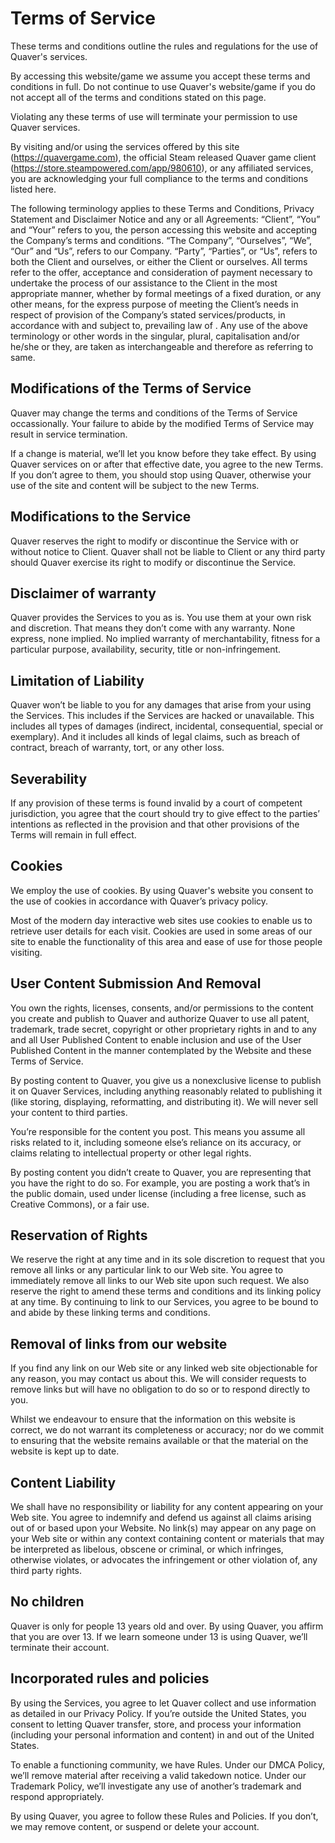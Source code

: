 # Terms of Service

These terms and conditions outline the rules and regulations for the use of Quaver's services.

By accessing this website/game we assume you accept these terms and conditions in full. Do not continue to use Quaver's website/game if you do not accept all of the terms and conditions stated on this page.

Violating any these terms of use will terminate your permission to use Quaver services.

By visiting and/or using the services offered by this site (https://quavergame.com), the official Steam released Quaver game client (https://store.steampowered.com/app/980610), or any affiliated services, you are acknowledging your full compliance to the terms and conditions listed here.

The following terminology applies to these Terms and Conditions, Privacy Statement and Disclaimer Notice and any or all Agreements: “Client”, “You” and “Your” refers to you, the person accessing this website and accepting the Company’s terms and conditions. “The Company”, “Ourselves”, “We”, “Our” and “Us”, refers to our Company. “Party”, “Parties”, or “Us”, refers to both the Client and ourselves, or either the Client or ourselves. All terms refer to the offer, acceptance and consideration of payment necessary to undertake the process of our assistance to the Client in the most appropriate manner, whether by formal meetings of a fixed duration, or any other means, for the express purpose of meeting the Client’s needs in respect of provision of the Company’s stated services/products, in accordance with and subject to, prevailing law of . Any use of the above terminology or other words in the singular, plural, capitalisation and/or he/she or they, are taken as interchangeable and therefore as referring to same.

## Modifications of the Terms of Service

Quaver may change the terms and conditions of the Terms of Service occassionally. Your failure to abide by the modified Terms of Service may result in service termination.

If a change is material, we’ll let you know before they take effect. By using Quaver services on or after that effective date, you agree to the new Terms. If you don’t agree to them, you should stop using Quaver, otherwise your use of the site and content will be subject to the new Terms.

## Modifications to the Service

Quaver reserves the right to modify or discontinue the Service with or without notice to Client. Quaver shall not be liable to Client or any third party should Quaver exercise its right to modify or discontinue the Service.

## Disclaimer of warranty
Quaver provides the Services to you as is. You use them at your own risk and discretion. That means they don’t come with any warranty. None express, none implied. No implied warranty of merchantability, fitness for a particular purpose, availability, security, title or non-infringement.

## Limitation of Liability

Quaver won’t be liable to you for any damages that arise from your using the Services. This includes if the Services are hacked or unavailable. This includes all types of damages (indirect, incidental, consequential, special or exemplary). And it includes all kinds of legal claims, such as breach of contract, breach of warranty, tort, or any other loss.

## Severability

If any provision of these terms is found invalid by a court of competent jurisdiction, you agree that the court should try to give effect to the parties’ intentions as reflected in the provision and that other provisions of the Terms will remain in full effect.

## Cookies

We employ the use of cookies. By using Quaver's website you consent to the use of cookies in accordance with Quaver’s privacy policy.

Most of the modern day interactive web sites use cookies to enable us to retrieve user details for each visit. Cookies are used in some areas of our site to enable the functionality of this area and ease of use for those people visiting.

## User Content Submission And Removal

You own the rights, licenses, consents, and/or permissions to the content you create and publish to Quaver and authorize Quaver to use all patent, trademark, trade secret, copyright or other proprietary rights in and to any and all User Published Content to enable inclusion and use of the User Published Content in the manner contemplated by the Website and these Terms of Service.

By posting content to Quaver, you give us a nonexclusive license to publish it on Quaver Services, including anything reasonably related to publishing it (like storing, displaying, reformatting, and distributing it). We will never sell your content to third parties.

You’re responsible for the content you post. This means you assume all risks related to it, including someone else’s reliance on its accuracy, or claims relating to intellectual property or other legal rights.

By posting content you didn’t create to Quaver, you are representing that you have the right to do so. For example, you are posting a work that’s in the public domain, used under license (including a free license, such as Creative Commons), or a fair use.

## Reservation of Rights

We reserve the right at any time and in its sole discretion to request that you remove all links or any particular link to our Web site. You agree to immediately remove all links to our Web site upon such request. We also reserve the right to amend these terms and conditions and its linking policy at any time. By continuing to link to our Services, you agree to be bound to and abide by these linking terms and conditions.

## Removal of links from our website

If you find any link on our Web site or any linked web site objectionable for any reason, you may contact us about this. We will consider requests to remove links but will have no obligation to do so or to respond directly to you.

Whilst we endeavour to ensure that the information on this website is correct, we do not warrant its completeness or accuracy; nor do we commit to ensuring that the website remains available or that the material on the website is kept up to date.

## Content Liability

We shall have no responsibility or liability for any content appearing on your Web site. You agree to indemnify and defend us against all claims arising out of or based upon your Website. No link(s) may appear on any page on your Web site or within any context containing content or materials that may be interpreted as libelous, obscene or criminal, or which infringes, otherwise violates, or advocates the infringement or other violation of, any third party rights.

## No children
Quaver is only for people 13 years old and over. By using Quaver, you affirm that you are over 13. If we learn someone under 13 is using Quaver, we’ll terminate their account.

## Incorporated rules and policies

By using the Services, you agree to let Quaver collect and use information as detailed in our Privacy Policy. If you’re outside the United States, you consent to letting Quaver transfer, store, and process your information (including your personal information and content) in and out of the United States.

To enable a functioning community, we have Rules. Under our DMCA Policy, we’ll remove material after receiving a valid takedown notice. Under our Trademark Policy, we’ll investigate any use of another’s trademark and respond appropriately.

By using Quaver, you agree to follow these Rules and Policies. If you don’t, we may remove content, or suspend or delete your account.
